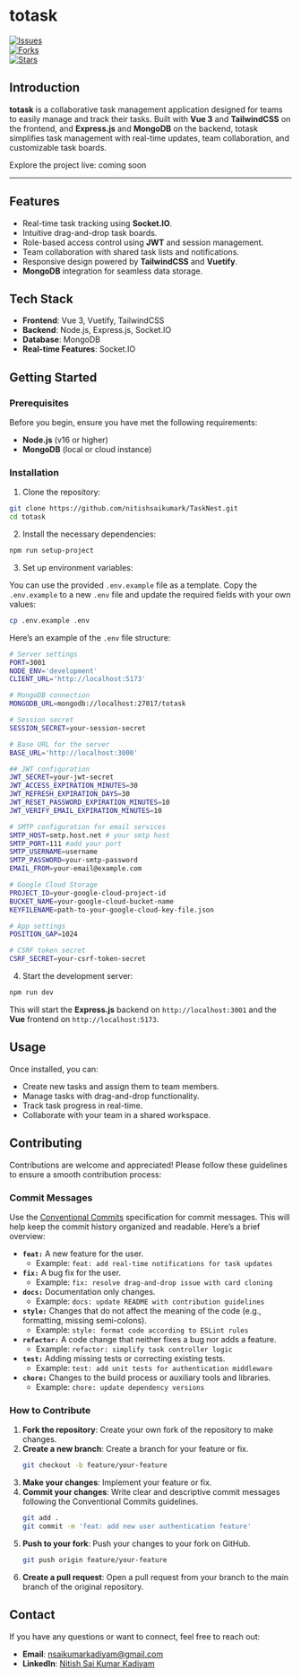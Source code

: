 # totask

[![Issues](https://img.shields.io/github/issues/nitishsaikumark/TaskNest)](https://github.com/nitishsaikumark/TaskNest/issues)  
[![Forks](https://img.shields.io/github/forks/nitishsaikumark/TaskNest)](https://github.com/nitishsaikumark/TaskNest/network/members)  
[![Stars](https://img.shields.io/github/stars/nitishsaikumark/TaskNest)](https://github.com/nitishsaikumark/TaskNest/stargazers)

## Introduction

**totask** is a collaborative task management application designed for teams to easily manage and track their tasks. Built with **Vue 3** and **TailwindCSS** on the frontend, and **Express.js** and **MongoDB** on the backend, totask simplifies task management with real-time updates, team collaboration, and customizable task boards.

Explore the project live: coming soon

---

## Features

- Real-time task tracking using **Socket.IO**.
- Intuitive drag-and-drop task boards.
- Role-based access control using **JWT** and session management.
- Team collaboration with shared task lists and notifications.
- Responsive design powered by **TailwindCSS** and **Vuetify**.
- **MongoDB** integration for seamless data storage.

## Tech Stack

- **Frontend**: Vue 3, Vuetify, TailwindCSS
- **Backend**: Node.js, Express.js, Socket.IO
- **Database**: MongoDB
- **Real-time Features**: Socket.IO

## Getting Started

### Prerequisites

Before you begin, ensure you have met the following requirements:

- **Node.js** (v16 or higher)
- **MongoDB** (local or cloud instance)

### Installation

1. Clone the repository:

```bash
git clone https://github.com/nitishsaikumark/TaskNest.git
cd totask
```

2. Install the necessary dependencies:

```bash
npm run setup-project
```

3. Set up environment variables:

You can use the provided `.env.example` file as a template. Copy the `.env.example` to a new `.env` file and update the required fields with your own values:

```bash
cp .env.example .env
```

Here’s an example of the `.env` file structure:

```bash
# Server settings
PORT=3001
NODE_ENV='development'
CLIENT_URL='http://localhost:5173'

# MongoDB connection
MONGODB_URL=mongodb://localhost:27017/totask

# Session secret
SESSION_SECRET=your-session-secret

# Base URL for the server
BASE_URL='http://localhost:3000'

## JWT configuration
JWT_SECRET=your-jwt-secret
JWT_ACCESS_EXPIRATION_MINUTES=30
JWT_REFRESH_EXPIRATION_DAYS=30
JWT_RESET_PASSWORD_EXPIRATION_MINUTES=10
JWT_VERIFY_EMAIL_EXPIRATION_MINUTES=10

# SMTP configuration for email services
SMTP_HOST=smtp.host.net # your smtp host
SMTP_PORT=111 #add your port
SMTP_USERNAME=username
SMTP_PASSWORD=your-smtp-password
EMAIL_FROM=your-email@example.com

# Google Cloud Storage
PROJECT_ID=your-google-cloud-project-id
BUCKET_NAME=your-google-cloud-bucket-name
KEYFILENAME=path-to-your-google-cloud-key-file.json

# App settings
POSITION_GAP=1024

# CSRF token secret
CSRF_SECRET=your-csrf-token-secret
```

4. Start the development server:

```bash
npm run dev
```

This will start the **Express.js** backend on `http://localhost:3001` and the **Vue** frontend on `http://localhost:5173`.

## Usage

Once installed, you can:

- Create new tasks and assign them to team members.
- Manage tasks with drag-and-drop functionality.
- Track task progress in real-time.
- Collaborate with your team in a shared workspace.

## Contributing

Contributions are welcome and appreciated! Please follow these guidelines to ensure a smooth contribution process:

### Commit Messages

Use the [Conventional Commits](https://www.conventionalcommits.org/en/v1.0.0/) specification for commit messages. This will help keep the commit history organized and readable. Here’s a brief overview:

- **`feat:`** A new feature for the user.
  - Example: `feat: add real-time notifications for task updates`
- **`fix:`** A bug fix for the user.
  - Example: `fix: resolve drag-and-drop issue with card cloning`
- **`docs:`** Documentation only changes.
  - Example: `docs: update README with contribution guidelines`
- **`style:`** Changes that do not affect the meaning of the code (e.g., formatting, missing semi-colons).
  - Example: `style: format code according to ESLint rules`
- **`refactor:`** A code change that neither fixes a bug nor adds a feature.
  - Example: `refactor: simplify task controller logic`
- **`test:`** Adding missing tests or correcting existing tests.
  - Example: `test: add unit tests for authentication middleware`
- **`chore:`** Changes to the build process or auxiliary tools and libraries.
  - Example: `chore: update dependency versions`

### How to Contribute

1. **Fork the repository**: Create your own fork of the repository to make changes.
2. **Create a new branch**: Create a branch for your feature or fix.
   ```bash
   git checkout -b feature/your-feature
   ```
3. **Make your changes**: Implement your feature or fix.
4. **Commit your changes**: Write clear and descriptive commit messages following the Conventional Commits guidelines.
   ```bash
   git add .
   git commit -m 'feat: add new user authentication feature'
   ```
5. **Push to your fork**: Push your changes to your fork on GitHub.
   ```bash
   git push origin feature/your-feature
   ```
6. **Create a pull request**: Open a pull request from your branch to the main branch of the original repository.

## Contact

If you have any questions or want to connect, feel free to reach out:

- **Email**: [nsaikumarkadiyam@gmail.com](mailto:nsaikumarkadiyam@gmail.com)
- **LinkedIn**: [Nitish Sai Kumar Kadiyam](https://www.linkedin.com/in/nitishsaikumar/)
